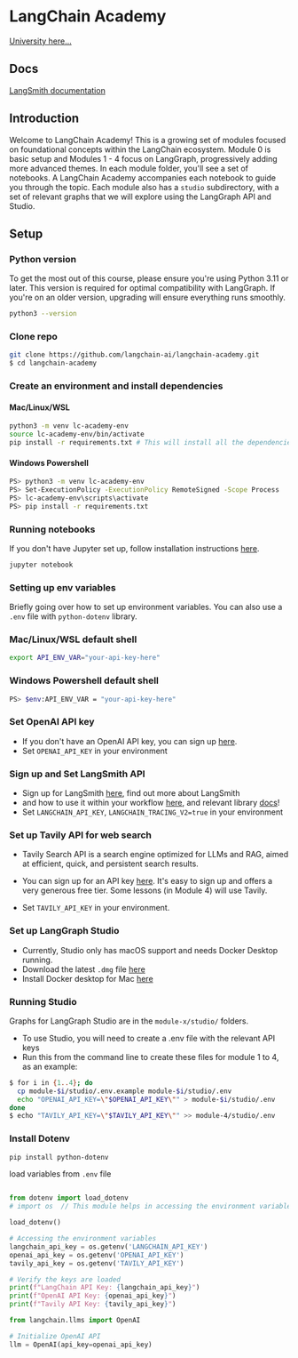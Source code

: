 # LangChain Academy

[University here...](https://academy.langchain.com/enrollments)

## Docs

[LangSmith documentation](https://docs.smith.langchain.com/)

## Introduction

Welcome to LangChain Academy!
This is a growing set of modules focused on foundational concepts within the LangChain ecosystem.
Module 0 is basic setup and Modules 1 - 4 focus on LangGraph, progressively adding more advanced themes.
In each module folder, you'll see a set of notebooks. A LangChain Academy accompanies each notebook
to guide you through the topic. Each module also has a `studio` subdirectory, with a set of relevant
graphs that we will explore using the LangGraph API and Studio.

## Setup

### Python version

To get the most out of this course, please ensure you're using Python 3.11 or later.
This version is required for optimal compatibility with LangGraph. If you're on an older version,
upgrading will ensure everything runs smoothly.

```bash
python3 --version
```

### Clone repo

```bash
git clone https://github.com/langchain-ai/langchain-academy.git
$ cd langchain-academy
```

### Create an environment and install dependencies

#### Mac/Linux/WSL

```bash
python3 -m venv lc-academy-env
source lc-academy-env/bin/activate
pip install -r requirements.txt # This will install all the dependencies
```

#### Windows Powershell

```bash
PS> python3 -m venv lc-academy-env
PS> Set-ExecutionPolicy -ExecutionPolicy RemoteSigned -Scope Process
PS> lc-academy-env\scripts\activate
PS> pip install -r requirements.txt
```

### Running notebooks

If you don't have Jupyter set up, follow installation instructions [here](https://jupyter.org/install).

```bash
jupyter notebook
```

### Setting up env variables

Briefly going over how to set up environment variables. You can also
use a `.env` file with `python-dotenv` library.

### Mac/Linux/WSL default shell

```bash
export API_ENV_VAR="your-api-key-here"
```

### Windows Powershell default shell

```bash
PS> $env:API_ENV_VAR = "your-api-key-here"
```

### Set OpenAI API key

- If you don't have an OpenAI API key, you can sign up [here](https://openai.com/index/openai-api/).
- Set `OPENAI_API_KEY` in your environment

### Sign up and Set LangSmith API

- Sign up for LangSmith [here](https://smith.langchain.com/), find out more about LangSmith
- and how to use it within your workflow [here](https://www.langchain.com/langsmith), and relevant library [docs](https://docs.smith.langchain.com/)!
- Set `LANGCHAIN_API_KEY`, `LANGCHAIN_TRACING_V2=true` in your environment

### Set up Tavily API for web search

- Tavily Search API is a search engine optimized for LLMs and RAG, aimed at efficient,
  quick, and persistent search results.
- You can sign up for an API key [here](https://tavily.com/).
  It's easy to sign up and offers a very generous free tier. Some lessons (in Module 4) will use Tavily.

- Set `TAVILY_API_KEY` in your environment.

### Set up LangGraph Studio

- Currently, Studio only has macOS support and needs Docker Desktop running.
- Download the latest `.dmg` file [here](https://github.com/langchain-ai/langgraph-studio?tab=readme-ov-file#download)
- Install Docker desktop for Mac [here](https://docs.docker.com/engine/install/)

### Running Studio

Graphs for LangGraph Studio are in the `module-x/studio/` folders.

- To use Studio, you will need to create a .env file with the relevant API keys
- Run this from the command line to create these files for module 1 to 4, as an example:

```bash
$ for i in {1..4}; do
  cp module-$i/studio/.env.example module-$i/studio/.env
  echo "OPENAI_API_KEY=\"$OPENAI_API_KEY\"" > module-$i/studio/.env
done
$ echo "TAVILY_API_KEY=\"$TAVILY_API_KEY\"" >> module-4/studio/.env
```

### Install Dotenv

```bash
pip install python-dotenv
```

load variables from `.env` file

```python

from dotenv import load_dotenv
# import os  // This module helps in accessing the environment variables of the operating system.

load_dotenv()

# Accessing the environment variables
langchain_api_key = os.getenv('LANGCHAIN_API_KEY')
openai_api_key = os.getenv('OPENAI_API_KEY')
tavily_api_key = os.getenv('TAVILY_API_KEY')

# Verify the keys are loaded
print(f"LangChain API Key: {langchain_api_key}")
print(f"OpenAI API Key: {openai_api_key}")
print(f"Tavily API Key: {tavily_api_key}")

from langchain.llms import OpenAI

# Initialize OpenAI API
llm = OpenAI(api_key=openai_api_key)

```
